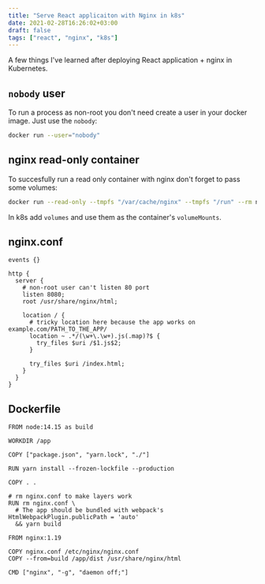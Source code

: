 ```yaml
---
title: "Serve React applicaiton with Nginx in k8s"
date: 2021-02-28T16:26:02+03:00
draft: false
tags: ["react", "nginx", "k8s"]
---
```


A few things I've learned after deploying React application + nginx in Kubernetes.

## `nobody` user

To run a process as non-root you don't need create a user in your docker image. Just use the `nobody`:

```sh
docker run --user="nobody"
```

## nginx read-only container

To succesfully run a read only container with nginx don't forget to pass some volumes:

```sh
docker run --read-only --tmpfs "/var/cache/nginx" --tmpfs "/run" --rm nginx-react-app
```

In k8s add `volumes` and use them as the container's `volumeMounts`.

## nginx.conf

```nginx
events {}

http {
  server {
    # non-root user can't listen 80 port
    listen 8080;
    root /usr/share/nginx/html;

    location / {
      # tricky location here because the app works on example.com/PATH_TO_THE_APP/
      location ~ .*/(\w+\.\w+).js(.map)?$ {
        try_files $uri /$1.js$2;
      }

      try_files $uri /index.html;
    }
  }
}
```

## Dockerfile

```docker
FROM node:14.15 as build

WORKDIR /app

COPY ["package.json", "yarn.lock", "./"]

RUN yarn install --frozen-lockfile --production

COPY . .

# rm nginx.conf to make layers work
RUN rm nginx.conf \
  # The app should be bundled with webpack's HtmlWebpackPlugin.publicPath = 'auto'
  && yarn build

FROM nginx:1.19

COPY nginx.conf /etc/nginx/nginx.conf
COPY --from=build /app/dist /usr/share/nginx/html

CMD ["nginx", "-g", "daemon off;"]
```
